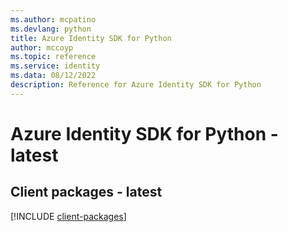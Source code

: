 ```yaml
---
ms.author: mcpatino
ms.devlang: python
title: Azure Identity SDK for Python
author: mccoyp
ms.topic: reference
ms.service: identity
ms.data: 08/12/2022
description: Reference for Azure Identity SDK for Python
---
```

# Azure Identity SDK for Python - latest

## Client packages - latest
[!INCLUDE [client-packages](identity-client-index.md)]